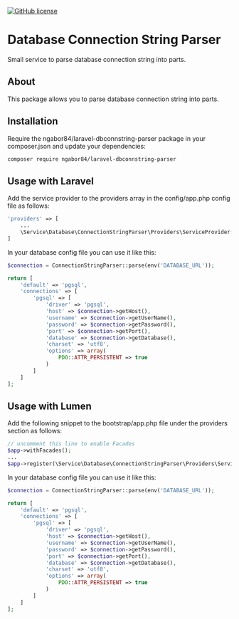 [![GitHub license](https://img.shields.io/github/license/ngabor84/laravel-dbconnstring-parser.svg)](https://github.com/ngabor84/laravel-dbconnstring-parser/blob/master/LICENSE)

# Database Connection String Parser
Small service to parse database connection string into parts.

## About
This package allows you to parse database connection string into parts.

## Installation
Require the ngabor84/laravel-dbconnstring-parser package in your composer.json and update your dependencies:
```bash
composer require ngabor84/laravel-dbconnstring-parser
```

## Usage with Laravel
Add the service provider to the providers array in the config/app.php config file as follows:
```php
'providers' => [
    ...
    \Service\Database\ConnectionStringParser\Providers\ServiceProvider::class,
]
```

In your database config file you can use it like this:
```php
$connection = ConnectionStringParser::parse(env('DATABASE_URL'));

return [
    'default' => 'pgsql',
    'connections' => [
        'pgsql' => [
            'driver' => 'pgsql',
            'host' => $connection->getHost(),
            'username' => $connection->getUserName(),
            'password' => $connection->getPassword(),
            'port' => $connection->getPort(),
            'database' => $connection->getDatabase(),
            'charset' => 'utf8',
            'options' => array(
                PDO::ATTR_PERSISTENT => true
            )
        ]
    ]
];
```

## Usage with Lumen
Add the following snippet to the bootstrap/app.php file under the providers section as follows:
```php
// uncomment this line to enable Facades
$app->withFacades();
...
$app->register(\Service\Database\ConnectionStringParser\Providers\ServiceProvider::class);
```

In your database config file you can use it like this:
```php
$connection = ConnectionStringParser::parse(env('DATABASE_URL'));

return [
    'default' => 'pgsql',
    'connections' => [
        'pgsql' => [
            'driver' => 'pgsql',
            'host' => $connection->getHost(),
            'username' => $connection->getUserName(),
            'password' => $connection->getPassword(),
            'port' => $connection->getPort(),
            'database' => $connection->getDatabase(),
            'charset' => 'utf8',
            'options' => array(
                PDO::ATTR_PERSISTENT => true
            )
        ]
    ]
];
```
